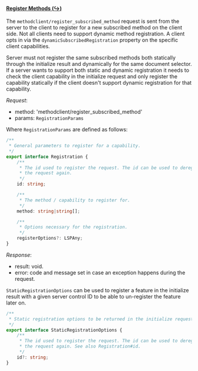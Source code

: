 #### <a href="#client_registerSubscribedMethod" name="client_registerSubscribedMethod" class="anchor">Register Methods (:arrow_right_hook:)</a>

The `methodclient/register_subscribed_method` request is sent from the server to the client to register for a new subscribed method on the client side. Not all clients need to support dynamic method registration. A client opts in via the `dynamicSubscribedRegistration` property on the specific client capabilities.

Server must not register the same subscribed methods both statically through the initialize result and dynamically for the same document selector. If a server wants to support both static and dynamic registration it needs to check the client capability in the initialize request and only register the capability statically if the client doesn't support dynamic registration for that capability.

_Request_:

* method: 'methodclient/register_subscribed_method'
* params: `RegistrationParams`

Where `RegistrationParams` are defined as follows:

<div class="anchorHolder"><a href="#registration" name="registration" class="linkableAnchor"></a></div>

```typescript
/**
 * General parameters to register for a capability.
 */
export interface Registration {
    /**
     * The id used to register the request. The id can be used to deregister
     * the request again.
     */
    id: string;

    /**
     * The method / capability to register for.
     */
    method: string|string[];

    /**
     * Options necessary for the registration.
     */
    registerOptions?: LSPAny;
}
```

_Response_:

* result: void.
* error: code and message set in case an exception happens during the request.

`StaticRegistrationOptions` can be used to register a feature in the initialize result with a given server control ID to be able to un-register the feature later on.

<div class="anchorHolder"><a href="#staticRegistrationOptions" name="staticRegistrationOptions" class="linkableAnchor"></a></div>

```typescript
/**
 * Static registration options to be returned in the initialize request.
 */
export interface StaticRegistrationOptions {
    /**
     * The id used to register the request. The id can be used to deregister
     * the request again. See also Registration#id.
     */
    id?: string;
}
```
